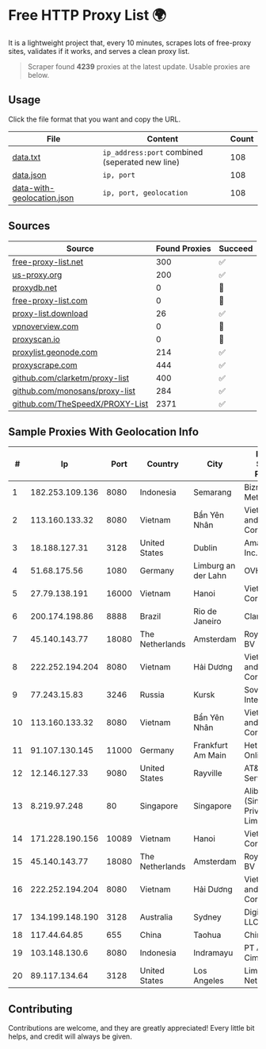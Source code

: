 
# Free HTTP Proxy List 🌍

It is a lightweight project that, every 10 minutes, scrapes lots of free-proxy sites, validates if it works, and serves a clean proxy list.


> Scraper found **4239** proxies at the latest update. Usable proxies are below.

## Usage

Click the file format that you want and copy the URL.


|File|Content|Count|
|----|-------|-----|
|[data.txt](https://raw.githubusercontent.com/themiralay/Proxy-List-World/master/data.txt)|`ip_address:port` combined (seperated new line)|108|
|[data.json](https://raw.githubusercontent.com/themiralay/Proxy-List-World/master/data.json)|`ip, port`|108|
|[data-with-geolocation.json](https://raw.githubusercontent.com/themiralay/Proxy-List-World/master/data-with-geolocation.json)|`ip, port, geolocation`|108|

## Sources

|Source|Found Proxies|Succeed|
|------|-------------|-------|
|[free-proxy-list.net](https://free-proxy-list.net)|300|✅|
|[us-proxy.org](https://www.us-proxy.org)|200|✅|
|[proxydb.net](http://proxydb.net)|0|🚫|
|[free-proxy-list.com](https://free-proxy-list.com/?page=&port=&type%5B%5D=http&type%5B%5D=https&up_time=0&search=Search)|0|🚫|
|[proxy-list.download](https://www.proxy-list.download/HTTP)|26|✅|
|[vpnoverview.com](https://vpnoverview.com/privacy/anonymous-browsing/free-proxy-servers)|0|🚫|
|[proxyscan.io](https://www.proxyscan.io)|0|🚫|
|[proxylist.geonode.com](https://proxylist.geonode.com/api/proxy-list?limit=300&page=1&sort_by=lastChecked&sort_type=desc&protocols=http,https)|214|✅|
|[proxyscrape.com](https://api.proxyscrape.com/v2/?request=displayproxies&protocol=http&timeout=10000&country=all&ssl=all&anonymity=all)|444|✅|
|[github.com/clarketm/proxy-list](https://raw.githubusercontent.com/clarketm/proxy-list/master/proxy-list-raw.txt)|400|✅|
|[github.com/monosans/proxy-list](https://raw.githubusercontent.com/monosans/proxy-list/main/proxies/http.txt)|284|✅|
|[github.com/TheSpeedX/PROXY-List](https://raw.githubusercontent.com/TheSpeedX/PROXY-List/master/http.txt)|2371|✅|


## Sample Proxies With Geolocation Info

|#|Ip|Port|Country|City|Internet Service Provider|
|-|--|----|-------|----|-------------------------|
|1|182.253.109.136|8080|Indonesia|Semarang|Biznet Metronet|
|2|113.160.133.32|8080|Vietnam|Bẩn Yên Nhân|VietNam Post and Telecom Corporation|
|3|18.188.127.31|3128|United States|Dublin|Amazon.com, Inc.|
|4|51.68.175.56|1080|Germany|Limburg an der Lahn|OVH SAS|
|5|27.79.138.191|16000|Vietnam|Hanoi|Viettel Corporation|
|6|200.174.198.86|8888|Brazil|Rio de Janeiro|Claro S.A|
|7|45.140.143.77|18080|The Netherlands|Amsterdam|RoyaleHosting BV|
|8|222.252.194.204|8080|Vietnam|Hải Dương|VietNam Post and Telecom Corporation|
|9|77.243.15.83|3246|Russia|Kursk|Sovtest-Internet|
|10|113.160.133.32|8080|Vietnam|Bẩn Yên Nhân|VietNam Post and Telecom Corporation|
|11|91.107.130.145|11000|Germany|Frankfurt Am Main|Hetzner Online AG|
|12|12.146.127.33|9080|United States|Rayville|AT&T Services, Inc.|
|13|8.219.97.248|80|Singapore|Singapore|Alibaba Cloud (Singapore) Private Limited|
|14|171.228.190.156|10089|Vietnam|Hanoi|Viettel Corporation|
|15|45.140.143.77|18080|The Netherlands|Amsterdam|RoyaleHosting BV|
|16|222.252.194.204|8080|Vietnam|Hải Dương|VietNam Post and Telecom Corporation|
|17|134.199.148.190|3128|Australia|Sydney|DigitalOcean, LLC|
|18|117.44.64.85|655|China|Taohua|Chinanet|
|19|103.148.130.6|8080|Indonesia|Indramayu|PT Anugerah Cimanuk Raya|
|20|89.117.134.64|3128|United States|Los Angeles|Limestone Networks, Inc.|



## Contributing

Contributions are welcome, and they are greatly appreciated! Every
little bit helps, and credit will always be given.

